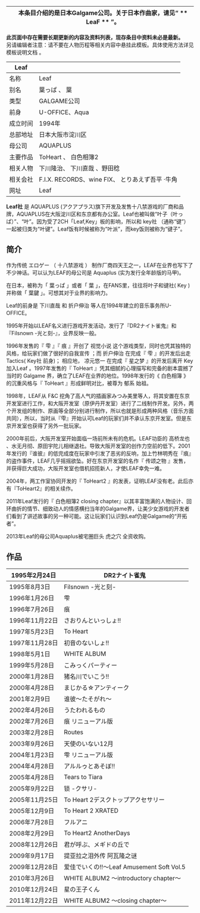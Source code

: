 |  |  本条目介绍的是日本Galgame公司。关于日本作曲家，请见“ ** LeaF  ** ”。   
---|---  
  
**此页面中存在需要长期更新的内容及资料列表，现存条目中资料未必是最新。**  
另请编辑者注意：请不要在人物历程等相关内容中悬挂此模板。具体使用方法详见  模板说明文档  。

|  Leaf  ||
|---|---|
|名称  |  Leaf   |
|别名  |  葉っぱ  、  葉   |
|类型  |  GALGAME公司   |
|前身  |  U-OFFICE、Aqua   |
|成立时间  |  1994年   |
|总部地址  |  日本大阪市淀川区   |
|母公司  |  AQUAPLUS   |
|主要作品  |  ToHeart  、  白色相簿2   |
|相关人物  |  下川隆治、  下川直哉  、野田稔   |
|相关会社  |  F.I.X. RECORDS、wine FIX、  とりあえず吾平  ·牛角   |
|网址  |  Leaf   |
  
**Leaf社** 是  AQUAPLUS
(アクアプラス)旗下开发及发售十八禁游戏的厂商和品牌，AQUAPLUS在大阪淀川区和东京都有办公室。Leaf也被叫做“叶子（叶っぱ）”、“叶”。因为受了2CH「Leaf,Key」板的影响，所以和
key社  （通称“键”）一起被归类为“叶键”。Leaf饭有时候被称为“叶派”，而key饭则被称为“键子”。

##  简介

作为传统  エロゲー  （  十八禁游戏  ）  制作厂商四天王之一，LEAF在业界也写下了不少神话。可以认为LEAF的母公司是  Aquaplus
(实为发行全年龄版的马甲)。

在日本，被称为「  葉っぱ  」或者「  葉  」，在FANS里，往往将叶子和键社(  Key  )并称做「  葉鍵  」。可想其对于业界的影响力。

Leaf的前身是  下川直哉  和  折户伸治  等人在1994年建立的音乐事务所U-OFFICE。

1995年开始以LEAF名义进行游戏开发活动，发行了『DR2ナイト雀鬼』和『Filsnown -光と刻-』，业界反映一般。

1996年发售的『  雫  』『  痕  』开创了  视觉小说  这个游戏类型，同时也凭其独特的风格，给玩家们做了很好的自我宣传  ；而  折户伸治
在完成『  雫  』的开发后出走Tactics(  Key社  前身)；  相应地，  凉元悠一  在完成『  星之梦  』的开发后离开  Key
加入Leaf  。1997年发售的『  ToHeart  』凭其细腻的心理描写和完备的剧本震撼了当时的  Galgame
界，确立了LEAF在业界的地位。1998年发行的《  白色相簿  》的沉重风格与『  ToHeart  』形成鲜明对比，被尊为  郁系  始祖。

1998年，LEAF从  F&C
挖角了高人气的插画家みつみ美里等人，将其安置在东京开发室进行工作，和大阪开发室（原伊丹开发室）进行了二线制作开发。另外，两个开发组的制作、原画等全部分别进行制作，所以也就是形成两种风格（音乐方面共同），所以，当时从『雫』开始认可Leaf的玩家们并不承认东京开发室。但是东京开发室也获得了另外一批玩家。

2000年前后，大阪开发室开始面临一场前所未有的危机。LEAF功臣的  高桥龙也
、水无月彻、原田宇陀儿相继退社。导致大阪开发室的创作力空前的低下。2001年发行的『谁彼』的低完成度在玩家中引发了恶劣的反响，加上竹林明秀在『痕』的盗作事件，LEAF几乎摇摇欲坠。好在东京开发室的名作『
传颂之物  』发售，并获得巨大成功，大阪开发室也借机招揽新人，才使LEAF幸免一难。

2004年，两工作室协同开发的『  ToHeart2  』的发表，证明LEAF没有老。此后亦有『ToHeart2』的相关续作。

2011年Leaf发行的『  白色相簿2  closing
chapter』以其丰富饱满的人物设计、回环曲折的情节、细致动人的情感横扫当年的Galgame界，让美少女游戏的开发者们看到了讲述故事的另一种可能。这让玩家们认识到Leaf仍是Galgame的“开拓者”。

2013年Leaf的母公司Aquaplus被宅圈巨头  虎之穴  全资收购。

##  作品

|  1995年2月24日  |  DR2ナイト雀鬼   
---|---  
1995年8月3日  |  Filsnown -光と刻-   
1996年1月26日  |  雫   
1996年7月26日  |  痕   
1996年11月22日  |  さおりんといっしょ!!   
1997年5月23日  |  To Heart   
1997年11月28日  |  初音のないしょ!!   
1998年5月1日  |  WHITE ALBUM   
1999年5月28日  |  こみっくパーティー   
2000年1月28日  |  猪名川でいこう!!   
2000年4月28日  |  まじかる☆アンティーク   
2001年2月9日  |  谁彼～たそがれ～   
2002年4月26日  |  うたわれるもの   
2002年7月26日  |  痕 リニューアル版   
2003年2月28日  |  Routes   
2003年9月26日  |  天使のいない12月   
2004年1月23日  |  雫 リニューアル版   
2004年4月28日  |  アルルゥとあそぼ!!   
2005年4月28日  |  Tears to Tiara   
2005年9月22日  |  锁 -クサリ-   
2005年11月25日  |  To Heart 2デスクトップアクセサリー   
2005年12月9日  |  To Heart 2 XRATED   
2006年7月28日  |  フルアニ   
2008年2月29日  |  To Heart2 AnotherDays   
2008年12月26日  |  君が呼ぶ、メギドの丘で   
2009年9月17日  |  提亚拉之泪外传 阿瓦隆之谜   
2009年12月28日  |  爱佳でいくの!!～Leaf Amusement Soft Vol.5   
2010年3月26日  |  WHITE ALBUM2 ～introductory chapter～   
2010年12月24日  |  星の王子くん   
2011年12月22日  |  WHITE ALBUM2 ～closing chapter～   
  